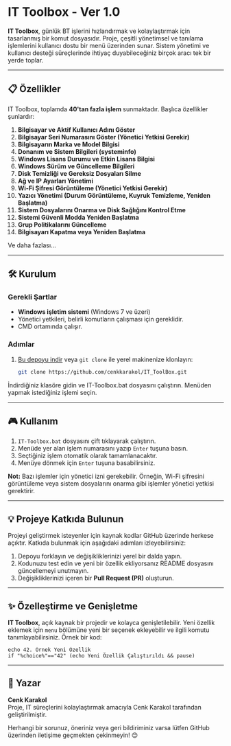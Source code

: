 # IT Toolbox - Ver 1.0

**IT Toolbox**, günlük BT işlerini hızlandırmak ve kolaylaştırmak için tasarlanmış bir komut dosyasıdır. Proje, çeşitli yönetimsel ve tanılama işlemlerini kullanıcı dostu bir menü üzerinden sunar. Sistem yönetimi ve kullanıcı desteği süreçlerinde ihtiyaç duyabileceğiniz birçok aracı tek bir yerde toplar.

---

## 📋 Özellikler

IT Toolbox, toplamda **40'tan fazla işlem** sunmaktadır. Başlıca özellikler şunlardır:

1. **Bilgisayar ve Aktif Kullanıcı Adını Göster**
2. **Bilgisayar Seri Numarasını Göster (Yönetici Yetkisi Gerekir)**
3. **Bilgisayarın Marka ve Model Bilgisi**
4. **Donanım ve Sistem Bilgileri (systeminfo)**
5. **Windows Lisans Durumu ve Etkin Lisans Bilgisi**
6. **Windows Sürüm ve Güncelleme Bilgileri**
7. **Disk Temizliği ve Gereksiz Dosyaları Silme**
8. **Ağ ve IP Ayarları Yönetimi**
9. **Wi-Fi Şifresi Görüntüleme (Yönetici Yetkisi Gerekir)**
10. **Yazıcı Yönetimi (Durum Görüntüleme, Kuyruk Temizleme, Yeniden Başlatma)**
11. **Sistem Dosyalarını Onarma ve Disk Sağlığını Kontrol Etme**
12. **Sistemi Güvenli Modda Yeniden Başlatma**
13. **Grup Politikalarını Güncelleme**
14. **Bilgisayarı Kapatma veya Yeniden Başlatma**

Ve daha fazlası...

---

## 🛠️ Kurulum

### Gerekli Şartlar
- **Windows işletim sistemi** (Windows 7 ve üzeri)
- Yönetici yetkileri, belirli komutların çalışması için gereklidir.
- CMD ortamında çalışır.

### Adımlar
1. [Bu depoyu indir](https://github.com/cenkkarakol/IT_ToolBox/archive/refs/heads/main.zip) veya `git clone` ile yerel makinenize klonlayın:
   ```bash
   git clone https://github.com/cenkkarakol/IT_ToolBox.git
İndirdiğiniz klasöre gidin ve IT-Toolbox.bat dosyasını çalıştırın.
Menüden yapmak istediğiniz işlemi seçin.

---

## 🎮 Kullanım

1. `IT-Toolbox.bat` dosyasını çift tıklayarak çalıştırın.
2. Menüde yer alan işlem numarasını yazıp `Enter` tuşuna basın.
3. Seçtiğiniz işlem otomatik olarak tamamlanacaktır.
4. Menüye dönmek için `Enter` tuşuna basabilirsiniz.

**Not:** Bazı işlemler için yönetici izni gerekebilir. Örneğin, Wi-Fi şifresini görüntüleme veya sistem dosyalarını onarma gibi işlemler yönetici yetkisi gerektirir.

---

## 💡 Projeye Katkıda Bulunun

Projeyi geliştirmek isteyenler için kaynak kodlar GitHub üzerinde herkese açıktır. Katkıda bulunmak için aşağıdaki adımları izleyebilirsiniz:

1. Depoyu forklayın ve değişikliklerinizi yerel bir dalda yapın.
2. Kodunuzu test edin ve yeni bir özellik ekliyorsanız README dosyasını güncellemeyi unutmayın.
3. Değişikliklerinizi içeren bir **Pull Request (PR)** oluşturun.

---

## ✨ Özelleştirme ve Genişletme

**IT Toolbox**, açık kaynak bir projedir ve kolayca genişletilebilir. Yeni özellik eklemek için `menu` bölümüne yeni bir seçenek ekleyebilir ve ilgili komutu tanımlayabilirsiniz. Örnek bir kod:

```batch
echo 42. Örnek Yeni Özellik
if "%choice%"=="42" (echo Yeni Özellik Çalıştırıldı && pause)
```

---

## 👤 Yazar

**Cenk Karakol**  
Proje, IT süreçlerini kolaylaştırmak amacıyla Cenk Karakol tarafından geliştirilmiştir.

Herhangi bir sorunuz, öneriniz veya geri bildiriminiz varsa lütfen GitHub üzerinden iletişime geçmekten çekinmeyin! 😊


